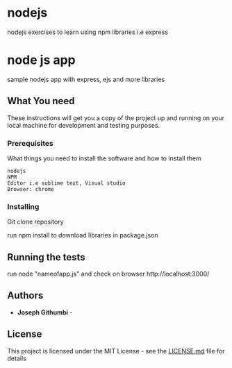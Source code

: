 
# nodejs
nodejs exercises to learn using npm libraries i.e express

# node js app

sample nodejs app with express, ejs and more  libraries

## What You need

These instructions will get you a copy of the project up and running on your local machine for development and testing purposes.

### Prerequisites

What things you need to install the software and how to install them

```
nodejs
NPM
Editor i.e sublime text, Visual studio
Browser: chrome
```

### Installing

Git clone repository

run npm install to download libraries in package.json



## Running the tests

run node "nameofapp.js" and check on browser http://localhost:3000/








## Authors

* **Joseph Githumbi** -


## License

This project is licensed under the MIT License - see the [LICENSE.md](LICENSE.md) file for details



